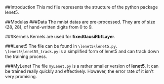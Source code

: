 ##Introduction
This md file represents the structure of the python package lenet5.

##Modulas
###Data
The mnist datas are pre-processed. They are of size (28, 28), of hand-written digits from 0 to 9.

###Kernels
Kernels are used for __fixedGausiRbfLayer__.

###Lenet5
The file can be found in `\lenet5\lenet5.py`.
`\lenet5\lenet5S_track.py` is a simplified form of lenet5 and can track down the training process.

###MyLenet
The file `myLenet.py` is a rather smaller version of __lenet5__. It can be trained really quickly and effectively.
However, the error rate of it isn't very promising.
